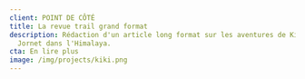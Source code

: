 ```yaml
---
client: POINT DE CÔTÉ
title: La revue trail grand format
description: Rédaction d'un article long format sur les aventures de Kilian
  Jornet dans l'Himalaya.
cta: En lire plus
image: /img/projects/kiki.png
---
```

